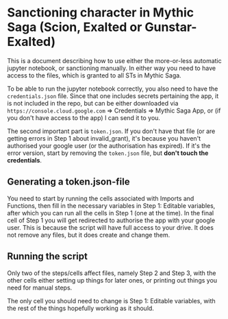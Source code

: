 # Sanctioning character in Mythic Saga (Scion, Exalted or Gunstar-Exalted)

This is a document describing how to use either the more-or-less automatic jupyter notebook, or sanctioning manually. In either way you need to have access to the files, which is granted to all STs in Mythic Saga.

To be able to run the jupyter notebook correctly, you also need to have the `credentials.json` file. Since that one includes secrets pertaining the app, it is not included in the repo, but can be either downloaded via `https://console.cloud.google.com` => Credentials => Mythic Saga App, or (if you don't have access to the app) I can send it to you.

The second important part is `token.json`. If you don't have that file (or are getting errors in Step 1 about invalid_grant), it's because you haven't authorised your google user (or the authorisation has expired). If it's the error version, start by removing the `token.json` file, but **don't touch the credentials**. 

## Generating a token.json-file

You need to start by running the cells associated with Imports and Functions, then fill in the necessary variables in Step 1: Editable variables, after which you can run all the cells in Step 1 (one at the time). In the final cell of Step 1 you will get redirected to authorise the app with your google user. This is because the script will have full access to your drive. It does not remove any files, but it does create and change them.

## Running the script

Only two of the steps/cells affect files, namely Step 2 and Step 3, with the other cells either setting up things for later ones, or printing out things you need for manual steps. 

The only cell you should need to change is Step 1: Editable variables, with the rest of the things hopefully working as it should.
